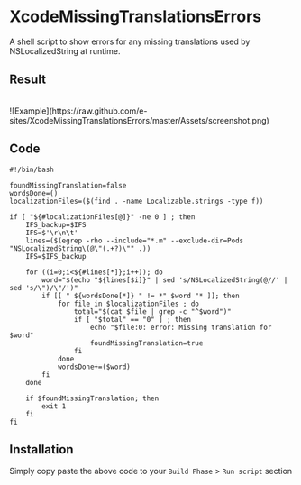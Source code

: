 XcodeMissingTranslationsErrors
==============================

A shell script to show errors for any missing translations used by NSLocalizedString at runtime.

## Result
<br>
![Example](https://raw.github.com/e-sites/XcodeMissingTranslationsErrors/master/Assets/screenshot.png)

## Code
```
#!/bin/bash

foundMissingTranslation=false
wordsDone=()
localizationFiles=($(find . -name Localizable.strings -type f))

if [ "${#localizationFiles[@]}" -ne 0 ] ; then
    IFS_backup=$IFS
    IFS=$'\r\n\t'
    lines=($(egrep -rho --include="*.m" --exclude-dir=Pods "NSLocalizedString\(@\"(.+?)\"" .))
    IFS=$IFS_backup

    for ((i=0;i<${#lines[*]};i++)); do
        word="$(echo "${lines[$i]}" | sed 's/NSLocalizedString(@//' | sed 's/\")/\"/')"
        if [[ " ${wordsDone[*]} " != *" $word "* ]]; then         
            for file in $localizationFiles ; do
                total="$(cat $file | grep -c "^$word")"
                if [ "$total" == "0" ] ; then
                    echo "$file:0: error: Missing translation for $word"
                    foundMissingTranslation=true
                fi
            done
            wordsDone+=($word)
        fi
    done

    if $foundMissingTranslation; then
        exit 1
    fi
fi
```

## Installation
Simply copy paste the above code to your `Build Phase` > `Run script` section
